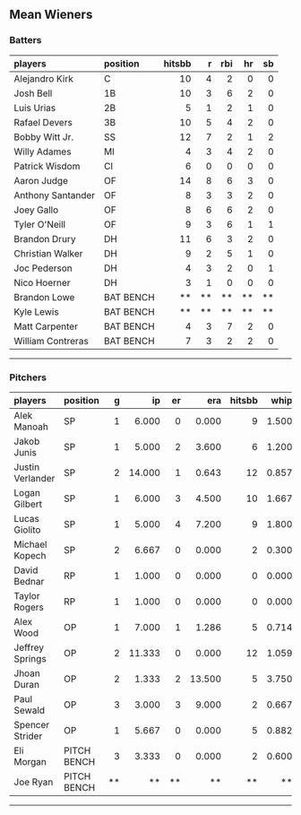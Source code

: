 ## Mean Wieners

### Batters

 
|players           |position  | hitsbb|  r| rbi| hr| sb| 
|:-----------------|:---------|------:|--:|---:|--:|--:| 
|Alejandro Kirk    |C         |     10|  4|   2|  0|  0| 
|Josh Bell         |1B        |     10|  3|   6|  2|  0| 
|Luis Urias        |2B        |      5|  1|   2|  1|  0| 
|Rafael Devers     |3B        |     10|  5|   4|  2|  0| 
|Bobby Witt Jr.    |SS        |     12|  7|   2|  1|  2| 
|Willy Adames      |MI        |      4|  3|   4|  2|  0| 
|Patrick Wisdom    |CI        |      6|  0|   0|  0|  0| 
|Aaron Judge       |OF        |     14|  8|   6|  3|  0| 
|Anthony Santander |OF        |      8|  3|   3|  2|  0| 
|Joey Gallo        |OF        |      8|  6|   6|  2|  0| 
|Tyler O'Neill     |OF        |      9|  3|   6|  1|  1| 
|Brandon Drury     |DH        |     11|  6|   3|  2|  0| 
|Christian Walker  |DH        |      9|  2|   5|  1|  0| 
|Joc Pederson      |DH        |      4|  3|   2|  0|  1| 
|Nico Hoerner      |DH        |      3|  1|   0|  0|  0| 
|Brandon Lowe      |BAT BENCH |     **| **|  **| **| **| 
|Kyle Lewis        |BAT BENCH |     **| **|  **| **| **| 
|Matt Carpenter    |BAT BENCH |      4|  3|   7|  2|  0| 
|William Contreras |BAT BENCH |      7|  3|   2|  2|  0| 


* * *

### Pitchers

 
|players          |position    |  g|     ip| er|    era| hitsbb|  whip| so|  w| sv| 
|:----------------|:-----------|--:|------:|--:|------:|------:|-----:|--:|--:|--:| 
|Alek Manoah      |SP          |  1|  6.000|  0|  0.000|      9| 1.500|  4|  1|  0| 
|Jakob Junis      |SP          |  1|  5.000|  2|  3.600|      6| 1.200|  5|  1|  0| 
|Justin Verlander |SP          |  2| 14.000|  1|  0.643|     12| 0.857| 17|  2|  0| 
|Logan Gilbert    |SP          |  1|  6.000|  3|  4.500|     10| 1.667|  3|  1|  0| 
|Lucas Giolito    |SP          |  1|  5.000|  4|  7.200|      9| 1.800|  8|  0|  0| 
|Michael Kopech   |SP          |  2|  6.667|  0|  0.000|      2| 0.300|  8|  1|  0| 
|David Bednar     |RP          |  1|  1.000|  0|  0.000|      0| 0.000|  1|  0|  0| 
|Taylor Rogers    |RP          |  1|  1.000|  0|  0.000|      0| 0.000|  1|  0|  0| 
|Alex Wood        |OP          |  1|  7.000|  1|  1.286|      5| 0.714|  5|  0|  0| 
|Jeffrey Springs  |OP          |  2| 11.333|  0|  0.000|     12| 1.059| 10|  1|  0| 
|Jhoan Duran      |OP          |  2|  1.333|  2| 13.500|      5| 3.750|  1|  0|  0| 
|Paul Sewald      |OP          |  3|  3.000|  3|  9.000|      2| 0.667|  4|  1|  0| 
|Spencer Strider  |OP          |  1|  5.667|  0|  0.000|      5| 0.882|  8|  1|  0| 
|Eli Morgan       |PITCH BENCH |  3|  3.333|  0|  0.000|      2| 0.600|  4|  1|  0| 
|Joe Ryan         |PITCH BENCH | **|     **| **|     **|     **|    **| **| **| **| 


* * *


